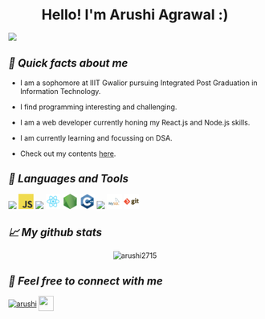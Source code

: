 <h1 align="center"> Hello! I'm Arushi Agrawal :)</h1>

![](https://visitor-badge.glitch.me/badge?page_id=arushi2715.arushi2715)

<h2><i> 🌸  Quick facts about me </i></h2>

- I am a sophomore at IIIT Gwalior pursuing Integrated Post Graduation in Information Technology.

- I find programming interesting and challenging.

- I am a web developer currently honing my React.js and Node.js skills.

- I am currently learning and focussing on DSA.

* Check out my contents [here](https://medium.com/@arushiagr1720).

<h2><i>📝 Languages and Tools </i></h2>
<img height="30" src="https://user-images.githubusercontent.com/78142604/149630531-6ebe40af-8662-4fd9-ae00-c9471026aec1.png"> <img height="30" src="https://raw.githubusercontent.com/github/explore/80688e429a7d4ef2fca1e82350fe8e3517d3494d/topics/javascript/javascript.png"> <img height="30" src="https://user-images.githubusercontent.com/78142604/149630555-2a25a1bb-e258-46f4-8a99-2ec45dc5b34e.png"> <img height="30" src="https://raw.githubusercontent.com/github/explore/80688e429a7d4ef2fca1e82350fe8e3517d3494d/topics/react/react.png"> <img height="30" src="https://raw.githubusercontent.com/github/explore/80688e429a7d4ef2fca1e82350fe8e3517d3494d/topics/nodejs/nodejs.png"> <img height="30" src="https://raw.githubusercontent.com/github/explore/80688e429a7d4ef2fca1e82350fe8e3517d3494d/topics/cpp/cpp.png"> <img height="30" src="https://user-images.githubusercontent.com/78142604/149630593-80e00fc2-1756-4a03-97e1-a9f291a1dd0c.png"> <img height="30" src="https://raw.githubusercontent.com/github/explore/80688e429a7d4ef2fca1e82350fe8e3517d3494d/topics/mysql/mysql.png"> <img height="30" src="https://raw.githubusercontent.com/github/explore/80688e429a7d4ef2fca1e82350fe8e3517d3494d/topics/git/git.png">

<h2><i> 📈 My github stats </i></h2>

<p align="center"> <img src="https://github-readme-stats.vercel.app/api?username=arushi2715&show_icons=true&theme=gotham" alt="arushi2715" />

<h2><i>  💬  Feel free to connect with me </i></h2>

<!-- <a href="https://www.linkedin.com/in/arushiagrawal27/"> -->
  <!-- <img align="left" alt="Arushi's LinkedIN" width="22px" src="https://raw.githubusercontent.com/peterthehan/peterthehan/master/assets/linkedin.svg" />
</a> -->

<a href="https://linkedin.com/in/arushiagrawal27" target="blank"><img align="center" src="https://content.linkedin.com/content/dam/me/business/en-us/amp/brand-site/v2/bg/LI-Bug.svg.original.svg" alt="arushi" height="30" width="40" /></a> <a href="https://instagram.com/arushiagrawal1720" target="blank"><img align="center" src="https://upload.wikimedia.org/wikipedia/commons/e/e7/Instagram_logo_2016.svg" alt="" height="30" width="30" /></a>
